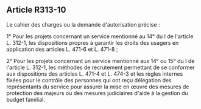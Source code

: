 ## Article R313-10

Le cahier des charges ou la demande d'autorisation précise :

1° Pour les projets concernant un service mentionné au 14° du I de l'article L. 312-1, les dispositions propres
à garantir les droits des usagers en application des articles L. 471-6 et L. 471-8 ;

2° Pour les projets concernant un service mentionné aux 14° ou 15° du I de l'article L. 312-1, les méthodes
de recrutement permettant de se conformer aux dispositions des articles L. 471-4 et L. 474-3 et les règles
internes fixées pour le contrôle des personnes qui ont reçu délégation des représentants du service pour
assurer la mise en œuvre des mesures de protection des majeurs ou des mesures judiciaires d'aide à la gestion
du budget familial.

